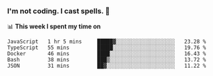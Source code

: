 ### I'm not coding. I cast spells. 🎩

📊 **This week I spent my time on**
<!--START_SECTION:waka-->
```text
JavaScript   1 hr 5 mins     █████▓░░░░░░░░░░░░░░░░░░░   23.28 % 
TypeScript   55 mins         █████░░░░░░░░░░░░░░░░░░░░   19.76 % 
Docker       46 mins         ████░░░░░░░░░░░░░░░░░░░░░   16.43 % 
Bash         38 mins         ███▒░░░░░░░░░░░░░░░░░░░░░   13.72 % 
JSON         31 mins         ██▓░░░░░░░░░░░░░░░░░░░░░░   11.22 % 
```
<!--END_SECTION:waka-->
